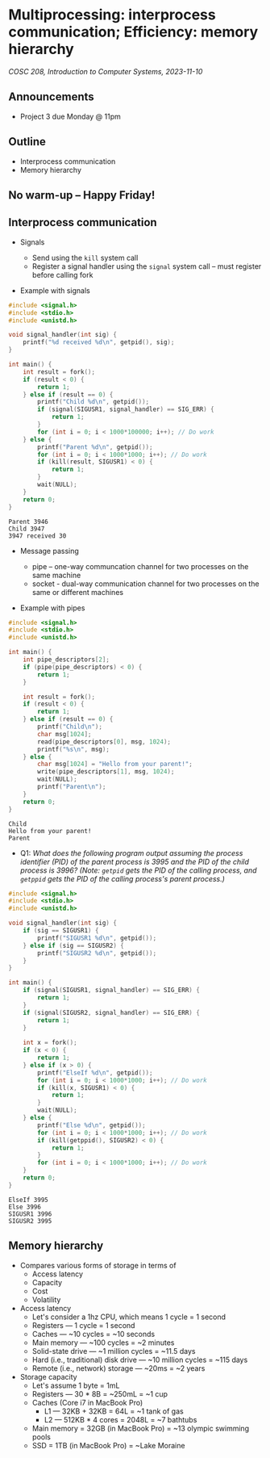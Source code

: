 # Multiprocessing: interprocess communication; Efficiency: memory hierarchy
_COSC 208, Introduction to Computer Systems, 2023-11-10_

## Announcements
* Project 3 due Monday @ 11pm

## Outline
* Interprocess communication
* Memory hierarchy

## No warm-up – Happy Friday!

## Interprocess communication

* Signals
    * Send using the `kill` system call
    * Register a signal handler using the `signal` system call – must register before calling fork

* Example with signals


```c
#include <signal.h>
#include <stdio.h>
#include <unistd.h>

void signal_handler(int sig) {
    printf("%d received %d\n", getpid(), sig);
}

int main() {
    int result = fork();
    if (result < 0) {
        return 1;
    } else if (result == 0) {
        printf("Child %d\n", getpid());
        if (signal(SIGUSR1, signal_handler) == SIG_ERR) {
            return 1;
        }
        for (int i = 0; i < 1000*100000; i++); // Do work
    } else {
        printf("Parent %d\n", getpid());
        for (int i = 0; i < 1000*1000; i++); // Do work
        if (kill(result, SIGUSR1) < 0) {
            return 1;
        }
        wait(NULL);
    }
    return 0;
}
```

    Parent 3946
    Child 3947
    3947 received 30


* Message passing
    * pipe – one-way communcation channel for two processes on the same machine
    * socket - dual-way communication channel for two processes on the same or different machines

* Example with pipes


```c
#include <signal.h>
#include <stdio.h>
#include <unistd.h>

int main() {
    int pipe_descriptors[2];
    if (pipe(pipe_descriptors) < 0) {
        return 1;
    }

    int result = fork();
    if (result < 0) {
        return 1;
    } else if (result == 0) {
        printf("Child\n");
        char msg[1024];
        read(pipe_descriptors[0], msg, 1024);
        printf("%s\n", msg);
    } else {
        char msg[1024] = "Hello from your parent!";
        write(pipe_descriptors[1], msg, 1024);
        wait(NULL);
        printf("Parent\n");
    }
    return 0;
}
```

    Child
    Hello from your parent!
    Parent


* Q1: _What does the following program output assuming the process identifier (PID) of the parent process is 3995 and the PID of the child process is 3996? (Note: `getpid` gets the PID of the calling process, and `getppid` gets the PID of the calling process's parent process.)_


```c
#include <signal.h>
#include <stdio.h>
#include <unistd.h>

void signal_handler(int sig) {
    if (sig == SIGUSR1) {
        printf("SIGUSR1 %d\n", getpid());
    } else if (sig == SIGUSR2) {
        printf("SIGUSR2 %d\n", getpid());
    }
}

int main() {
    if (signal(SIGUSR1, signal_handler) == SIG_ERR) {
        return 1;
    }
    if (signal(SIGUSR2, signal_handler) == SIG_ERR) {
        return 1;
    }
    
    int x = fork();
    if (x < 0) {
        return 1;
    } else if (x > 0) {
        printf("ElseIf %d\n", getpid());
        for (int i = 0; i < 1000*1000; i++); // Do work
        if (kill(x, SIGUSR1) < 0) {
            return 1;
        }
        wait(NULL);
    } else {
        printf("Else %d\n", getpid());
        for (int i = 0; i < 1000*1000; i++); // Do work
        if (kill(getppid(), SIGUSR2) < 0) {
            return 1;
        }
        for (int i = 0; i < 1000*1000; i++); // Do work
    } 
    return 0;
}
```

    ElseIf 3995
    Else 3996
    SIGUSR1 3996
    SIGUSR2 3995


## Memory hierarchy

* Compares various forms of storage in terms of
    * Access latency
    * Capacity
    * Cost
    * Volatility
* Access latency
    * Let's consider a 1hz CPU, which means 1 cycle = 1 second
    * Registers — 1 cycle = 1 second
    * Caches — ~10 cycles = ~10 seconds
    * Main memory — ~100 cycles = ~2 minutes
    * Solid-state drive — ~1 million cycles = ~11.5 days
    * Hard (i.e., traditional) disk drive — ~10 million cycles = ~115 days
    * Remote (i.e., network) storage — ~20ms = ~2 years
* Storage capacity
    * Let's assume 1 byte = 1mL
    * Registers — 30 * 8B = ~250mL = ~1 cup
    * Caches (Core i7 in MacBook Pro)
        * L1 — 32KB + 32KB = 64L = ~1 tank of gas
        * L2 — 512KB * 4 cores = 2048L = ~7 bathtubs
    * Main memory = 32GB (in MacBook Pro) = ~13 olympic swimming pools
    * SSD = 1TB (in MacBook Pro) = ~Lake Moraine
